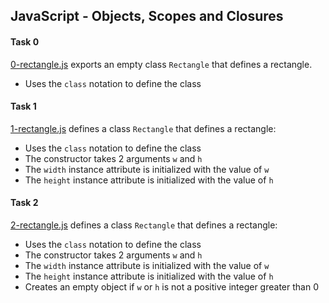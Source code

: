 ## JavaScript - Objects, Scopes and Closures

#### Task 0
[0-rectangle.js](0-rectangle.js) exports an empty class `Rectangle` that defines a rectangle.
- Uses the `class` notation to define the class

#### Task 1
[1-rectangle.js](1-rectangle.js) defines a class `Rectangle` that defines a rectangle:
- Uses the `class` notation to define the class
- The constructor takes 2 arguments `w` and `h`
- The `width` instance attribute is initialized with the value of `w`
- The `height` instance attribute is initialized with the value of `h`

#### Task 2
[2-rectangle.js](2-rectangle.js) defines a class `Rectangle` that defines a rectangle:
- Uses the `class` notation to define the class
- The constructor takes 2 arguments `w` and `h`
- The `width` instance attribute is initialized with the value of `w`
- The `height` instance attribute is initialized with the value of `h`
- Creates an empty object if `w` or `h` is not a positive integer greater than 0
